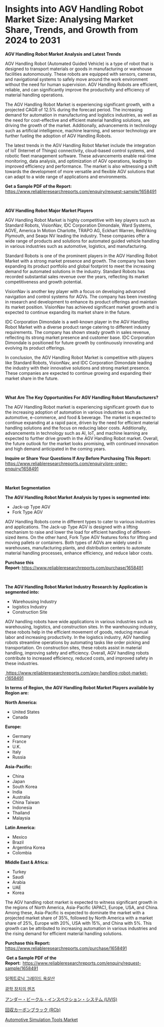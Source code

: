 <p><h1>Insights into AGV Handling Robot Market Size: Analysing Market Share, Trends, and Growth from 2024 to 2031</h1></p><p><strong>AGV Handling Robot Market Analysis and Latest Trends</strong></p>
<p><p>AGV Handling Robot (Automated Guided Vehicle) is a type of robot that is designed to transport materials or goods in manufacturing or warehouse facilities autonomously. These robots are equipped with sensors, cameras, and navigational systems to safely move around the work environment without the need for human supervision. AGV Handling Robots are efficient, reliable, and can significantly improve the productivity and efficiency of material handling operations.</p><p>The AGV Handling Robot Market is experiencing significant growth, with a projected CAGR of 12.5% during the forecast period. The increasing demand for automation in manufacturing and logistics industries, as well as the need for cost-effective and efficient material handling solutions, are driving the growth of the market. Additionally, advancements in technology such as artificial intelligence, machine learning, and sensor technology are further fueling the adoption of AGV Handling Robots.</p><p>The latest trends in the AGV Handling Robot Market include the integration of IoT (Internet of Things) connectivity, cloud-based control systems, and robotic fleet management software. These advancements enable real-time monitoring, data analysis, and optimization of AGV operations, leading to improved efficiency and performance. The market is also witnessing a shift towards the development of more versatile and flexible AGV solutions that can adapt to a wide range of applications and environments.</p></p>
<p><strong>Get a Sample PDF of the Report:&nbsp;</strong> <a href="https://www.reliableresearchreports.com/enquiry/request-sample/1658491">https://www.reliableresearchreports.com/enquiry/request-sample/1658491</a></p>
<p>&nbsp;</p>
<p><strong>AGV Handling Robot Major Market Players</strong></p>
<p><p>AGV Handling Robot Market is highly competitive with key players such as Standard Robots, VisionNav, IDC Corporation Dimondale, Ward Systems, AGVE, America In Motion Charlotte, TRAPO AG, Eckhart Warren, RedViking Plymouth, and Seaqx NV leading the industry. These companies offer a wide range of products and solutions for automated guided vehicle handling in various industries such as automotive, logistics, and manufacturing.</p><p>Standard Robots is one of the prominent players in the AGV Handling Robot Market with a strong market presence and growth. The company has been expanding its product portfolio and global footprint to meet the increasing demand for automated solutions in the industry. Standard Robots has recorded substantial sales revenue over the years, reflecting its market competitiveness and growth potential.</p><p>VisionNav is another key player with a focus on developing advanced navigation and control systems for AGVs. The company has been investing in research and development to enhance its product offerings and maintain its market position. VisionNav has achieved significant market growth and is expected to continue expanding its market share in the future.</p><p>IDC Corporation Dimondale is a well-known player in the AGV Handling Robot Market with a diverse product range catering to different industry requirements. The company has shown steady growth in sales revenue, reflecting its strong market presence and customer base. IDC Corporation Dimondale is positioned for future growth by continuously innovating and evolving its product offerings.</p><p>In conclusion, the AGV Handling Robot Market is competitive with players like Standard Robots, VisionNav, and IDC Corporation Dimondale leading the industry with their innovative solutions and strong market presence. These companies are expected to continue growing and expanding their market share in the future.</p></p>
<p>&nbsp;</p>
<p><strong>What Are The Key Opportunities For AGV Handling Robot Manufacturers?</strong></p>
<p><p>The AGV Handling Robot market is experiencing significant growth due to the increasing adoption of automation in various industries such as automotive, e-commerce, and food & beverage. The market is expected to continue expanding at a rapid pace, driven by the need for efficient material handling solutions and the focus on reducing labor costs. Additionally, advancements in technology such as AI, IoT, and machine learning are expected to further drive growth in the AGV Handling Robot market. Overall, the future outlook for the market looks promising, with continued innovation and high demand anticipated in the coming years.</p></p>
<p><strong>Inquire or Share Your Questions If Any Before Purchasing This Report:</strong> <a href="https://www.reliableresearchreports.com/enquiry/pre-order-enquiry/1658491">https://www.reliableresearchreports.com/enquiry/pre-order-enquiry/1658491</a></p>
<p>&nbsp;</p>
<p><strong>Market Segmentation</strong></p>
<p><strong>The AGV Handling Robot Market Analysis by types is segmented into:</strong></p>
<p><ul><li>Jack-up Type AGV</li><li>Fork Type AGV</li></ul></p>
<p><p>AGV Handling Robots come in different types to cater to various industries and applications. The Jack-up Type AGV is designed with a lifting mechanism to raise and lower the load for efficient handling of different-sized items. On the other hand, Fork Type AGV features forks for lifting and moving pallets or containers. Both types of AGVs are widely used in warehouses, manufacturing plants, and distribution centers to automate material handling processes, enhance efficiency, and reduce labor costs.</p></p>
<p><strong>Purchase this Report:&nbsp;</strong><a href="https://www.reliableresearchreports.com/purchase/1658491">https://www.reliableresearchreports.com/purchase/1658491</a></p>
<p>&nbsp;</p>
<p><strong>The AGV Handling Robot Market Industry Research by Application is segmented into:</strong></p>
<p><ul><li>Warehousing Industry</li><li>logistics Industry</li><li>Construction Site</li></ul></p>
<p><p>AGV handling robots have wide applications in various industries such as warehousing, logistics, and construction sites. In the warehousing industry, these robots help in the efficient movement of goods, reducing manual labor and increasing productivity. In the logistics industry, AGV handling robots streamline operations by automating tasks like order picking and transportation. On construction sites, these robots assist in material handling, improving safety and efficiency. Overall, AGV handling robots contribute to increased efficiency, reduced costs, and improved safety in these industries.</p></p>
<p><a href="https://www.reliableresearchreports.com/agv-handling-robot-market-r1658491">&nbsp;https://www.reliableresearchreports.com/agv-handling-robot-market-r1658491</a></p>
<p><strong>In terms of Region, the AGV Handling Robot Market Players available by Region are:</strong></p>
<p>
    <p> <strong> North America: </strong>
        <ul>
            <li>United States</li>
            <li>Canada</li>
        </ul>
        </p> 
    <p> <strong> Europe: </strong>
        <ul>
            <li>Germany</li>
            <li>France</li>
            <li>U.K.</li>
            <li>Italy</li>
            <li>Russia</li>
        </ul>
        </p> 
    <p> <strong> Asia-Pacific: </strong>
        <ul>
            <li>China</li>
            <li>Japan</li>
            <li>South Korea</li>
            <li>India</li>
            <li>Australia</li>
            <li>China Taiwan</li>
            <li>Indonesia</li>
            <li>Thailand</li>
            <li>Malaysia</li>
        </ul>
        </p> 
    <p> <strong> Latin America: </strong>
        <ul>
            <li>Mexico</li>
            <li>Brazil</li>
            <li>Argentina Korea</li>
            <li>Colombia</li>
        </ul>
        </p> 
    <p> <strong> Middle East & Africa: </strong>
        <ul>
            <li>Turkey</li>
            <li>Saudi</li>
            <li>Arabia</li>
            <li>UAE</li>
            <li>Korea</li>
        </ul>
    </p>
    </p>
<p><p>The AGV handling robot market is expected to witness significant growth in the regions of North America, Asia-Pacific (APAC), Europe, USA, and China. Among these, Asia-Pacific is expected to dominate the market with a projected market share of 35%, followed by North America with a market share of 25%, Europe with 20%, USA with 15%, and China with 5%. This growth can be attributed to increasing automation in various industries and the rising demand for efficient material handling solutions.</p></p>
<p><strong>Purchase this Report: </strong><a href="https://www.reliableresearchreports.com/purchase/1658491">https://www.reliableresearchreports.com/purchase/1658491</a></p>
<p>&nbsp;<strong>Get a Sample PDF of the Report:&nbsp;&nbsp;</strong><a href="https://www.reliableresearchreports.com/enquiry/request-sample/1658491">https://www.reliableresearchreports.com/enquiry/request-sample/1658491</a></p>
<p><strong></strong></p>
<p><p><a href="https://medium.com/@jordanilliamson678678_12326/%EC%A0%84%EC%9E%90-%EB%93%B1%EA%B8%89-%EC%82%B0%EC%86%8C%EC%82%B0-%EC%8B%9C%EC%9E%A5-%EA%B7%9C%EB%AA%A8-%EC%8B%9C%EC%9E%A5-%EC%A0%84%EB%A7%9D-%EB%B0%8F-%EC%8B%9C%EC%9E%A5-%EC%98%88%EC%B8%A1-2024%EB%85%84%EB%B6%80%ED%84%B0-2031%EB%85%84%EA%B9%8C%EC%A7%80-58e6172dc23b">일렉트로닉 그레이드 옥살산</a></p><p><a href="https://github.com/vseigx30c9a1j/Market-Research-Report-List-2/blob/main/584241187563.md">광학 장치의 렌즈</a></p><p><a href="https://github.com/pepo3k/Market-Research-Report-List-1/blob/main/590037895916.md">アンダー・ビークル・インスペクション・システム (UVIS)</a></p><p><a href="https://github.com/nemesis2824/Market-Research-Report-List-1/blob/main/413094995917.md">回収カーボンブラック (RCb)</a></p><p><a href="https://github.com/johnbach50/Market-Research-Report-List-3/blob/main/automotive-simulation-tools-market.md">Automotive Simulation Tools Market</a></p></p>